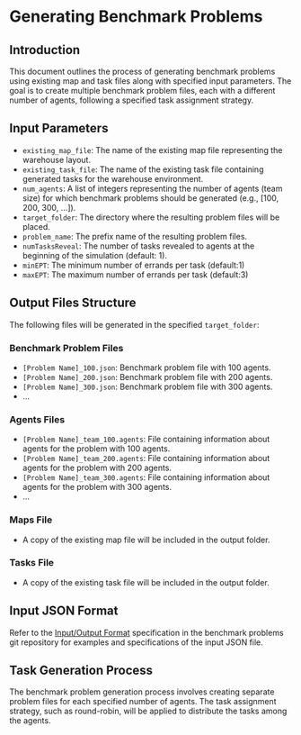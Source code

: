 # Generating Benchmark Problems

## Introduction
This document outlines the process of generating benchmark problems using existing map and task files along with specified input parameters. The goal is to create multiple benchmark problem files, each with a different number of agents, following a specified task assignment strategy.

## Input Parameters
- `existing_map_file`: The name of the existing map file representing the warehouse layout.
- `existing_task_file`: The name of the existing task file containing generated tasks for the warehouse environment.
- `num_agents`: A list of integers representing the number of agents (team size) for which benchmark problems should be generated (e.g., [100, 200, 300, ...]).
- `target_folder`: The directory where the resulting problem files will be placed.
- `problem_name`: The prefix name of the resulting problem files.
- `numTasksReveal`: The number of tasks revealed to agents at the beginning of the simulation (default: 1).
- `minEPT`: The minimum number of errands per task (default:1)
- `maxEPT`: The maximum number of errands per task (default:3)
<!-- - `taskAssignmentStrategy`: The task assignment strategy to be used (default: round-robin). -->

## Output Files Structure
The following files will be generated in the specified `target_folder`:

### Benchmark Problem Files
- `[Problem Name]_100.json`: Benchmark problem file with 100 agents.
- `[Problem Name]_200.json`: Benchmark problem file with 200 agents.
- `[Problem Name]_300.json`: Benchmark problem file with 300 agents.
- ...

### Agents Files
- `[Problem Name]_team_100.agents`: File containing information about agents for the problem with 100 agents.
- `[Problem Name]_team_200.agents`: File containing information about agents for the problem with 200 agents.
- `[Problem Name]_team_300.agents`: File containing information about agents for the problem with 300 agents.
- ...

### Maps File
- A copy of the existing map file will be included in the output folder.

### Tasks File
- A copy of the existing task file will be included in the output folder.

## Input JSON Format
Refer to the [Input/Output Format](https://github.com/MAPF-Competition/Start-Kit/blob/main/Input_Output_Format.md) specification in the benchmark problems git repository for examples and specifications of the input JSON file.

## Task Generation Process
The benchmark problem generation process involves creating separate problem files for each specified number of agents. The task assignment strategy, such as round-robin, will be applied to distribute the tasks among the agents.



